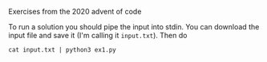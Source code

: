 
Exercises from the 2020 advent of code

To run a solution you should pipe the input into stdin. You can download the
input file and save it (I'm calling it `input.txt`). Then do

`cat input.txt | python3 ex1.py`
